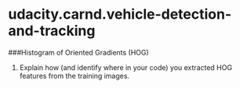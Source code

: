 # udacity.carnd.vehicle-detection-and-tracking

###Histogram of Oriented Gradients (HOG)

1. Explain how (and identify where in your code) you extracted HOG features from the training images.
